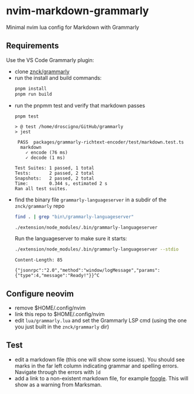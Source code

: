 # nvim-markdown-grammarly
Minimal nvim lua config for Markdown with Grammarly

## Requirements

Use the VS Code Grammarly plugin:

- clone [znck/grammarly](https://github.com/znck/grammarly)
- run the install and build commands:
  ```bash
  pnpm install
  pnpm run build
  ```
- run the pnpmm test and verify that markdown passes
  ```bash
  pnpm test
  ```
  ```text
  > @ test /home/droscigno/GitHub/grammarly
  > jest

   PASS  packages/grammarly-richtext-encoder/test/markdown.test.ts
    markdown
      ✓ encode (76 ms)
      ✓ decode (1 ms)

  Test Suites: 1 passed, 1 total
  Tests:       2 passed, 2 total
  Snapshots:   2 passed, 2 total
  Time:        0.344 s, estimated 2 s
  Ran all test suites.
  ```
- find the binary file `grammarly-languageserver` in a subdir of the `znck/grammarly` repo
  ```bash
  find . | grep "bin\/grammarly-languageserver"
  ```
  ```response
  ./extension/node_modules/.bin/grammarly-languageserver
  ```
  Run the languageserver to make sure it starts:
  ```bash
  ./extension/node_modules/.bin/grammarly-languageserver --stdio
  ```
  ```response
  Content-Length: 85
  
  {"jsonrpc":"2.0","method":"window/logMessage","params":{"type":4,"message":"Ready!"}}^C
  ```
## Configure neovim

- remove $HOME/.config/nvim
- link this repo to $HOME/.config/nvim
- edit `lua/grammarly.lua` and set the Grammarly LSP cmd (using the one you just built in the `znck/grammarly` dir)

## Test
- edit a markdown file (this one will show some issues). You should see marks in the far left column indicating grammar and spelling errors. Navigate through the errors with `]d`
- add a link to a non-existent markdown file, for example [foogle](./foogle.md).  This will show as a warning from Marksman.
